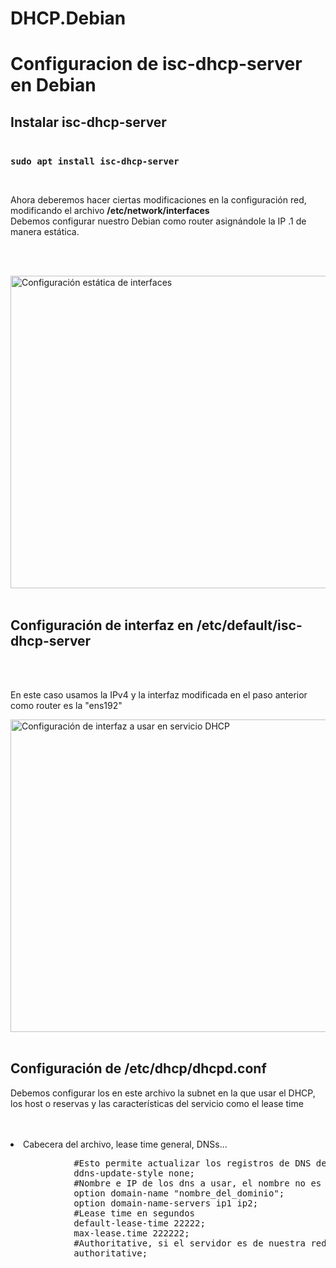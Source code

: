 # DHCP.Debian
<h1>Configuracion de isc-dhcp-server en Debian</h1>

<h2>Instalar isc-dhcp-server<br><br></h2>
            <pre><strong>sudo apt install isc-dhcp-server</strong></pre>
<br>
<p>Ahora deberemos hacer ciertas modificaciones en la configuración red, modificando el archivo <strong>/etc/network/interfaces</strong><br>
Debemos configurar nuestro Debian como router asignándole la IP .1 de manera estática.</p> <br>

&nbsp;&nbsp;&nbsp;&nbsp;&nbsp;&nbsp;&nbsp;<img src="https://github.com/EndOfBehelit/DHCP.Debian/assets/154753826/b8a57b13-687f-47ca-b004-6a831a6d047b" alt="Configuración estática de interfaces" width="700" height="500px"/> <br><br>

<h2>Configuración de interfaz en <strong>/etc/default/isc-dhcp-server</strong></h2><br><br>
<p>En este caso usamos la IPv4 y la interfaz modificada en el paso anterior como router es la "ens192"</p>
<img src="https://github.com/EndOfBehelit/DHCP.Debian/assets/154753826/a6a8424b-ab42-4e08-8138-50422951cc64" alt="Configuración de interfaz a usar en servicio DHCP" width="700" height="500px"/> <br><br>

<h2>Configuración de <strong>/etc/dhcp/dhcpd.conf</strong></h2>
<p>Debemos configurar los en este archivo la subnet en la que usar el DHCP, los host o reservas y las características del servicio como el lease time</p><br><br>
<li>Cabecera del archivo, lease time general, DNSs...</li>
<pre>
            #Esto permite actualizar los registros de DNS de manera automática, no lo necesitamos
            ddns-update-style none;
            #Nombre e IP de los dns a usar, el nombre no es obligatorio, con la ip valdría
            option domain-name "nombre_del_dominio";
            option domain-name-servers ip1 ip2;
            #Lease time en segundos
            default-lease-time 22222;
            max-lease.time 222222;
            #Authoritative, si el servidor es de nuestra red (obviamente sí), debe ser authoritative
            authoritative;
</pre>

